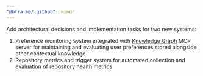 ```yaml
---
"@bfra.me/.github": minor
---
```


Add architectural decisions and implementation tasks for two new systems:
1. Preference monitoring system integrated with [Knowledge Graph](https://github.com/modelcontextprotocol/servers/tree/main/src/memory) MCP server for maintaining and evaluating user preferences stored alongside other contextual knowledge
2. Repository metrics and trigger system for automated collection and evaluation of repository health metrics
